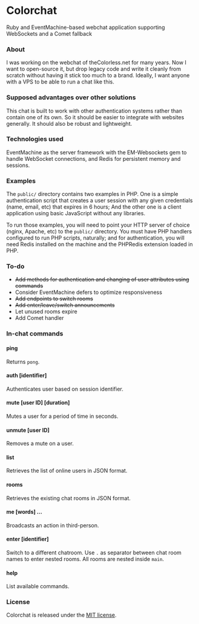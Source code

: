 Colorchat
=========

Ruby and EventMachine-based webchat application supporting WebSockets and a Comet fallback

### About

I was working on the webchat of theColorless.net for many years. Now I want to open-source it,
but drop legacy code and write it cleanly from scratch without having it stick too much
to a brand. Ideally, I want anyone with a VPS to be able to run a chat like this.

### Supposed advantages over other solutions

This chat is built to work with other authentication systems rather than contain one of its own.
So it should be easier to integrate with websites generally. It should also be robust and lightweight.

### Technologies used

EventMachine as the server framework with the EM-Websockets gem to handle WebSocket connections, and Redis for
persistent memory and sessions.

### Examples

The `public/` directory contains two examples in PHP. One is a simple authentication script that creates a user session with any given credentials (name, email, etc) that expires in 6 hours; And the other one is a client application using basic JavaScript without any libraries.

To run those examples, you will need to point your HTTP server of choice (nginx, Apache, etc) to the `public/` directory. You must have PHP handlers configured to run PHP scripts, naturally; and for authentication, you will need Redis installed on the machine and the PHPRedis extension loaded in PHP.

### To-do

* ~~Add methods for authentication and changing of user attributes using commands~~
* Consider EventMachine defers to optimize responsiveness
* ~~Add endpoints to switch rooms~~
* ~~Add enter/leave/switch announcements~~
* Let unused rooms expire
* Add Comet handler

### In-chat commands

#### ping

Returns `pong`.

#### auth [identifier]

Authenticates user based on session identifier.

#### mute [user ID] [duration]

Mutes a user for a period of time in seconds.

#### unmute [user ID]

Removes a mute on a user.

#### list

Retrieves the list of online users in JSON format.

#### rooms

Retrieves the existing chat rooms in JSON format.

#### me [words] ...

Broadcasts an action in third-person.

#### enter [identifier]

Switch to a different chatroom. Use `.` as separator between chat room names to enter nested rooms. All rooms are nested inside `main`.

#### help

List available commands.

### License

Colorchat is released under the [MIT license](http://www.opensource.org/licenses/MIT).
